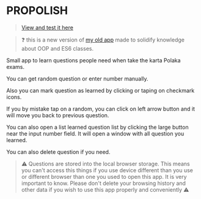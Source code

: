 # PROPOLISH

> [View and test it here](https://vaskovskied.github.io/propolish/)

> :question: this is a new version of [my old app](https://github.com/Vaskovskied/karta-Polaka-pytania-app) made to solidify knowledge about OOP and ES6 classes.

Small app to learn questions people need when take the karta Polaka exams.

You can get random question or enter number manually.

Also you can mark question as learned by clicking or taping on checkmark icons.

If you by mistake tap on a random, you can click on left arrow button and it will move you back to previous question.

You can also open a list learned question list by clicking the large button near the input number field. It will open a window with all question you learned.

You can also delete question if you need.

> :warning: Questions are stored into the local browser storage. This means you can't access this things if you use device different than you use or different browser than
one you used to open this app. It is very important to know. Please don't delete your browsing history and other data if you wish to use this app properly and conveniently :warning:
